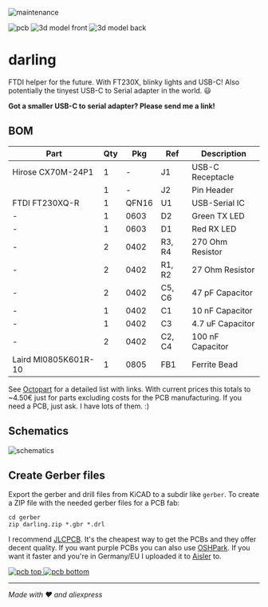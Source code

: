 ![maintenance](https://img.shields.io/maintenance/yes/2024)

![pcb][pcb]
![3d model front][3d-front]
![3d model back][3d-back]

darling
=======

FTDI helper for the future. With FT230X, blinky lights and USB-C! Also potentially the tinyest USB-C to Serial adapter in the world. :smiley:

__Got a smaller USB-C to serial adapter? Please send me a link!__


BOM
---

| Part                 | Qty | Pkg   | Ref    | Description      |
| -------------------- | -   | ----- | ------ | ---------------- |
| Hirose CX70M-24P1    | 1   | -     | J1     | USB-C Receptacle |
|                      | 1   | -     | J2     | Pin Header       |
| FTDI FT230XQ-R       | 1   | QFN16 | U1     | USB-Serial IC    |
| -                    | 1   | 0603  | D2     | Green TX LED     |
| -                    | 1   | 0603  | D1     | Red RX LED       |
| -                    | 2   | 0402  | R3, R4 | 270 Ohm Resistor |
| -                    | 2   | 0402  | R1, R2 | 27 Ohm Resistor  |
| -                    | 2   | 0402  | C5, C6 | 47 pF Capacitor  |
| -                    | 1   | 0402  | C1     | 10 nF Capacitor  |
| -                    | 1   | 0402  | C3     | 4.7 uF Capacitor |
| -                    | 2   | 0402  | C2, C4 | 100 nF Capacitor |
| Laird MI0805K601R-10 | 1   | 0805  | FB1    | Ferrite Bead     |

See [Octopart][octopart] for a detailed list with links.
With current prices this totals to ~4.50€ just for parts excluding costs for the PCB manufacturing. If you need a PCB, just ask. I have lots of them. :)


Schematics
----------

![schematics][schema]


Create Gerber files
-------------------

Export the gerber and drill files from KiCAD to a subdir like `gerber`. To create a ZIP file with the needed gerber files for a PCB fab:

```
cd gerber
zip darling.zip *.gbr *.drl
```

I recommend [JLCPCB][jlcpcb]. It's the cheapest way to get the PCBs and they offer decent quality.
If you want purple PCBs you can also use [OSHPark][oshpark].
If you want it faster and you're in Germany/EU I uploaded it to [Aisler][aisler] to.

[![pcb top][oshpark_darling_top] ![pcb bottom][oshpark_darling_bottom]][oshpark]

---

_Made with :heart: and aliexpress_


[pcb]: https://gitlab.com/xengi/darling/raw/master/darling_pcb.png
[3d-front]: https://gitlab.com/xengi/darling/raw/master/darling_3d_front.png
[3d-back]: https://gitlab.com/xengi/darling/raw/master/darling_3d_back.png
[schema]: https://gitlab.com/xengi/darling/raw/master/darling_schema.png
[octopart]: https://octopart.com/bom-tool/4VikRkAe
[jlcpcb]: https://jlcpcb.com/
[oshpark_darling_top]: https://644db4de3505c40a0444-327723bce298e3ff5813fb42baeefbaa.ssl.cf1.rackcdn.com/4cf1ffcfeee0332e9eda92195310da6b.png
[oshpark_darling_bottom]: https://644db4de3505c40a0444-327723bce298e3ff5813fb42baeefbaa.ssl.cf1.rackcdn.com/1f266f38a687f960f46bc39729592b03.png
[oshpark]: https://oshpark.com/shared_projects/s8UnAcGC
[aisler]: https://aisler.net/p/NFTQABKA
